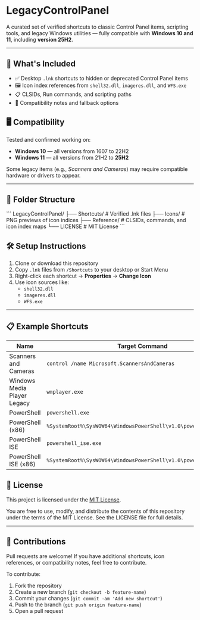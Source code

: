# LegacyControlPanel

A curated set of verified shortcuts to classic Control Panel items, scripting tools, and legacy Windows utilities — fully compatible with **Windows 10 and 11**, including **version 25H2**.

---

## 🧭 What's Included

- ✅ Desktop `.lnk` shortcuts to hidden or deprecated Control Panel items  
- 🖼️ Icon index references from `shell32.dll`, `imageres.dll`, and `WFS.exe`  
- 📋 CLSIDs, Run commands, and scripting paths  
- 🧠 Compatibility notes and fallback options  

## 🖥️ Compatibility

Tested and confirmed working on:

- **Windows 10** — all versions from 1607 to 22H2  
- **Windows 11** — all versions from 21H2 to **25H2**  

Some legacy items (e.g., *Scanners and Cameras*) may require compatible hardware or drivers to appear.

---

## 📂 Folder Structure
\```
LegacyControlPanel/
├── Shortcuts/           # Verified .lnk files
├── Icons/               # PNG previews of icon indices
├── Reference/           # CLSIDs, commands, and icon index maps
└── LICENSE              # MIT License
\```

## 🛠️ Setup Instructions

1. Clone or download this repository  
2. Copy `.lnk` files from `/Shortcuts` to your desktop or Start Menu  
3. Right-click each shortcut → **Properties** → **Change Icon**  
4. Use icon sources like:
   - `shell32.dll`
   - `imageres.dll`
   - `WFS.exe`

---

## 📋 Example Shortcuts

| Name                         | Target Command                                                  | Icon Source             |
|------------------------------|------------------------------------------------------------------|--------------------------|
| Scanners and Cameras         | `control /name Microsoft.ScannersAndCameras`                    | `shell32.dll,134`        |
| Windows Media Player Legacy | `wmplayer.exe`                                                  | `wmploc.dll,0`           |
| PowerShell                   | `powershell.exe`                                                | `powershell.exe`         |
| PowerShell (x86)            | `%SystemRoot%\SysWOW64\WindowsPowerShell\v1.0\powershell.exe`  | `powershell.exe`         |
| PowerShell ISE              | `powershell_ise.exe`                                            | `powershell_ise.exe`     |
| PowerShell ISE (x86)        | `%SystemRoot%\SysWOW64\WindowsPowerShell\v1.0\powershell_ise.exe` | `powershell_ise.exe`  |

## 📄 License

This project is licensed under the [MIT License](LICENSE).

You are free to use, modify, and distribute the contents of this repository under the terms of the MIT License. See the LICENSE file for full details.

---

## 🙌 Contributions

Pull requests are welcome! If you have additional shortcuts, icon references, or compatibility notes, feel free to contribute.

To contribute:

1. Fork the repository  
2. Create a new branch (`git checkout -b feature-name`)  
3. Commit your changes (`git commit -am 'Add new shortcut'`)  
4. Push to the branch (`git push origin feature-name`)  
5. Open a pull request

